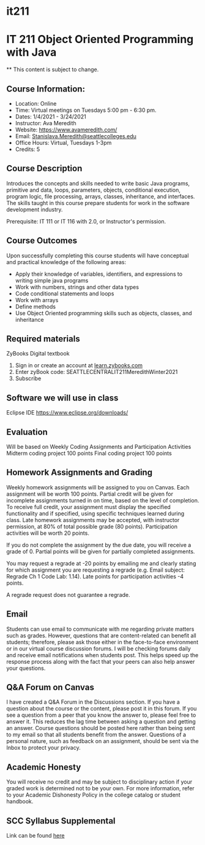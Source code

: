 # it211
#  IT 211 Object Oriented Programming with Java

** This content is subject to change.

## Course Information: 
* Location: Online
* Time: Virtual meetings on Tuesdays 5:00 pm - 6:30 pm. 
* Dates: 1/4/2021 - 3/24/2021
* Instructor: Ava Meredith 
* Website: https://www.avameredith.com/
* Email: Stanislava.Meredith@seattlecolleges.edu
* Office Hours: Virtual, Tuesdays 1-3pm
* Credits: 5

## Course Description
Introduces the concepts and skills needed to write basic Java programs, primitive and data, loops, parameters, objects, conditional execution, program logic, file processing, arrays, classes, inheritance, and interfaces. The skills taught in this course prepare students for work in the software development industry.

Prerequisite: IT 111 or IT 116 with 2.0, or Instructor's permission.

## Course Outcomes

Upon successfully completing this course students will have conceptual and practical knowledge of the following areas:

* Apply their knowledge of variables, identifiers, and expressions to writing simple java programs
* Work with numbers, strings and other data types
* Code conditional statements and loops
* Work with arrays
* Define methods
* Use Object Oriented programming skills such as objects, classes, and inheritance

## Required materials
ZyBooks Digital textbook 

1. Sign in or create an account at [learn.zybooks.com](https://learn.zybooks.com/)
2. Enter zyBook code: SEATTLECENTRALIT211MeredithWinter2021
3. Subscribe


## Software we will use in class 				

Eclipse IDE https://www.eclipse.org/downloads/

## Evaluation
Will be based on 
Weekly Coding Assignments and Participation Activities
Midterm coding project 100 points 
Final coding project  100 points


## Homework Assignments and Grading

Weekly homework assignments will be assigned to you on Canvas. Each assignment will be worth 100 points.
Partial credit will be given for incomplete assignments turned in on time, based on the level of completion. To receive full credit, your assignment must display the specified functionality and if specified, using specific techniques learned during class. Late homework assignments may be accepted, with instructor permission, at 80% of total possible grade (80 points).
Participation activities will be worth 20 points.

If you do not complete the assignment by the due date, you will receive a grade of 0. Partial points will be given for partially completed assignments.

You may request a regrade at -20 points by emailing me and clearly stating for which assignment you are requesting a regrade (e.g. Email subject: Regrade Ch 1 Code Lab: 1.14).  Late points for participation activities  -4 points.

A regrade request does not guarantee a regrade.


## Email
Students can use email to communicate with me regarding private matters such as grades. However, questions that are content-related can benefit all students; therefore, please ask those either in the face-to-face environment or in our virtual course discussion forums. I will be checking forums daily and receive email notifications when students post. This helps speed up the response process along with the fact that your peers can also help answer your questions.

## Q&A Forum on Canvas
I have created a Q&A Forum in the Discussions section. 
If you have a question about the course or the content, please post it in this forum. If you see a question from a peer that you know the answer to, please feel free to answer it. This reduces the lag time between asking a question and getting an answer. Course questions should be posted here rather than being sent to my email so that all students benefit from the answer. Questions of a personal nature, such as feedback on an assignment, should be sent via the Inbox to protect your privacy.


## Academic Honesty
You will receive no credit and may be subject to disciplinary action if your graded work is determined not to be your own.  For more information, refer to your Academic Dishonesty Policy in the college catalog or student handbook.

## SCC Syllabus Supplemental 
Link can be found [here](https://docs.google.com/document/d/1yudWf-jUKFL10B16m9VKeFS6isA0B2uPjfYnrT5FjOU/edit)

 

